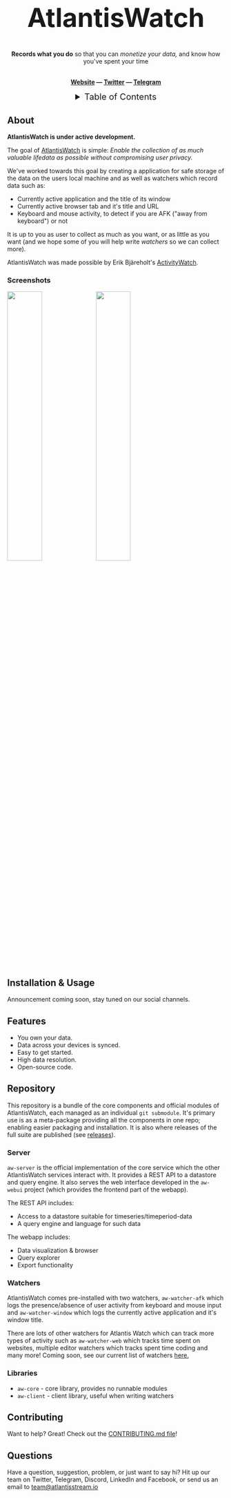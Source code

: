 <h1 align="center" style="font-size:60px;"> AtlantisWatch</h1>

<p align="center">
  <b>Records what you do</b> so that you can <i>monetize your data,</i> and know how you've spent your time</i>
</p>

<p align="center">

  <br>

  <b>
    <a href="https://atlantisstream.iot/">Website</a>
    — <a href="https://twitter.com/atlantisstream">Twitter</a>
    — <a href="https://t.me/atlantisstreams">Telegram</a>
  </b>
</p>


<details>
 <summary align="center" style="font-size:20px;">Table of Contents</summary>

 * [About](#about)
    * [Screenshots](#screenshots)
    * [Features](#features)
    * [Installation &amp; Usage](#installation--usage)
 * [About this repository](#about-this-repository)
    * [Server](#server)
    * [Watchers](#watchers)
    * [Libraries](#libraries)
 * [Contributing](#contributing)
 * [Questions](#questions)
</details>

## About
**AtlantisWatch is under active development.**

The goal of [AtlantisWatch](htttps://www.atlantisstream.io) is simple: *Enable the collection of as much valuable lifedata as possible without compromising user privacy.*

We've worked towards this goal by creating a application for safe storage of the data on the users local machine and as well as watchers which record data such as:

 - Currently active application and the title of its window
 - Currently active browser tab and it's title and URL
 - Keyboard and mouse activity, to detect if you are AFK ("away from keyboard") or not

It is up to you as user to collect as much as you want, or as little as you want (and we hope some of you will help write *watchers* so we can collect more).

AtlantisWatch was made possible by Erik Bjäreholt's [ActivityWatch](https://github.com/ActivityWatch/activitywatch).

### Screenshots

<span><img src="https://activitywatch.net/img/screenshot-v0.9.3-activity.png"   width="40%"></span>
<span><img src="https://activitywatch.net/img/screenshot-v0.8.0b9-timeline.png" width="40%"></span>


## Installation & Usage

Announcement coming soon, stay tuned on our social channels.

## Features

 - You own your data.
 - Data across your devices is synced.
 - Easy to get started.
 - High data resolution.
 - Open-source code.

## Repository

This repository is a bundle of the core components and official modules of AtlantisWatch, each managed as an individual `git submodule`. It's primary use is as a meta-package providing all the components in one repo; enabling easier packaging and installation. It is also where releases of the full suite are published (see [releases](https://github.com/ActivityWatch/activitywatch/releases)).

### Server

`aw-server` is the official implementation of the core service which the other AtlantisWatch services interact with. It provides a REST API to a datastore and query engine. It also serves the web interface developed in the `aw-webui` project (which provides the frontend part of the webapp).

The REST API includes:

 - Access to a datastore suitable for timeseries/timeperiod-data
 - A query engine and language for such data

The webapp includes:

 - Data visualization & browser
 - Query explorer
 - Export functionality 

### Watchers

AtlantisWatch comes pre-installed with two watchers, `aw-watcher-afk` which logs the presence/absence of user activity from keyboard and mouse input and `aw-watcher-window` which logs the currently active application and it's window title.

There are lots of other watchers for Atlantis Watch which can track more types of activity such as `aw-watcher-web` which tracks time spent on websites, multiple editor watchers which tracks spent time coding and many more! Coming soon, see our current list of watchers [here.](https://atlantisstream.io/watchers)

### Libraries

 - `aw-core` - core library, provides no runnable modules
 - `aw-client` - client library, useful when writing watchers

## Contributing

Want to help? Great! Check out the [CONTRIBUTING.md file](./CONTRIBUTING.md)!

## Questions

Have a question, suggestion, problem, or just want to say hi? Hit up our team on Twitter, Telegram, Discord, LinkedIn and Facebook, or send us an email to team@atlantisstream.io